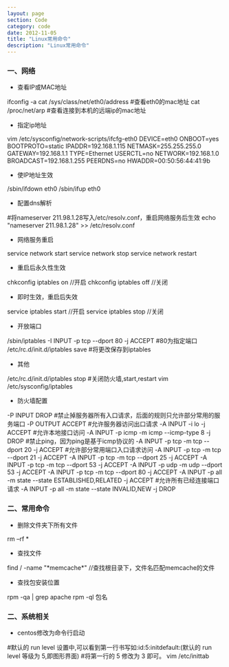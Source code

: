 ```yaml
---
layout: page
section: Code
category: code
date: 2012-11-05
title: "Linux常用命令"
description: "Linux常用命令"
---
```


### 一、网络

-   查看IP或MAC地址

<label/>
    ifconfig -a   
    cat /sys/class/net/eth0/address #查看eth0的mac地址  
    cat /proc/net/arp #查看连接到本机的远端ip的mac地址

-   指定ip地址

<label/>
    vim /etc/sysconfig/network-scripts/ifcfg-eth0  
    DEVICE=eth0    
    ONBOOT=yes  
    BOOTPROTO=static  
    IPADDR=192.168.1.115  
    NETMASK=255.255.255.0  
    GATEWAY=192.168.1.1  
    TYPE=Ethernet  
    USERCTL=no  
    NETWORK=192.168.1.0  
    BROADCAST=192.168.1.255  
    PEERDNS=no  
    HWADDR=00:50:56:44:41:9b 

-   使IP地址生效

<label/>
    /sbin/ifdown eth0  
    /sbin/ifup eth0

-   配置dns解析

<label/>
    #将nameserver 211.98.1.28写入/etc/resolv.conf，重启网络服务后生效  
    echo "nameserver 211.98.1.28" >> /etc/resolv.conf 

-   网络服务重启

<label/>
    service network start  
    service network stop  
    service network restart 

-   重启后永久性生效

<label/>
    chkconfig iptables on  //开启
    chkconfig iptables off //关闭

-   即时生效，重启后失效

<label/>
    service iptables start  //开启
    service iptables stop   //关闭

-   开放端口  

<label/>
    /sbin/iptables -I INPUT -p tcp --dport 80 -j ACCEPT #80为指定端口  
    /etc/rc.d/init.d/iptables save #将更改保存到iptables

-   其他 

<label/>
    /etc/rc.d/init.d/iptables stop #关闭防火墙,start,restart  
    vim /etc/sysconfig/iptables

-   防火墙配置

<label/>
    -P INPUT DROP #禁止掉服务器所有入口请求，后面的规则只允许部分常用的服务端口  
    -P OUTPUT ACCEPT #允许服务器访问出口请求  
    -A INPUT -i lo -j ACCEPT #允许本地接口访问  
    -A INPUT -p icmp -m icmp --icmp-type 8 -j DROP #禁止ping，因为ping是基于icmp协议的  
    -A INPUT -p tcp -m tcp --dport 20 -j ACCEPT #允许部分常用端口入口请求访问  
    -A INPUT -p tcp -m tcp --dport 21 -j ACCEPT  
    -A INPUT -p tcp -m tcp --dport 25 -j ACCEPT  
    -A INPUT -p tcp -m tcp --dport 53 -j ACCEPT  
    -A INPUT -p udp -m udp --dport 53 -j ACCEPT  
    -A INPUT -p tcp -m tcp --dport 80 -j ACCEPT  
    -A INPUT -p all -m state --state ESTABLISHED,RELATED -j ACCEPT #允许所有已经连接端口请求  
    -A INPUT -p all -m state --state INVALID,NEW -j DROP  


### 二、常用命令

-   删除文件夹下所有文件  

<label/>
    rm –rf *


-   查找文件  

<label/>
    find / -name "*memcache*" //查找根目录下，文件名匹配memcache的文件

-   查找包安装位置  

<label/>
    rpm -qa | grep apache
    rpm -ql 包名

### 二、系统相关

-   centos修改为命令行启动  

<label/>
    #默认的 run level 设置中,可以看到第一行书写如:id:5:initdefault:(默认的 run level 等级为 5,即图形界面)  
    #将第一行的 5 修改为 3 即可。  
    vim /etc/inittab  


